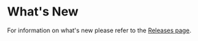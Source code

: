 # What's New

For information on what's new please refer to the [Releases page](https://github.com/Azure/lza-oracle/releases).
